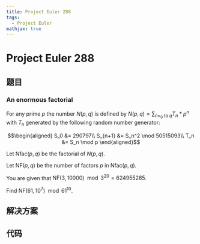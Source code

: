 ```yaml
---
title: Project Euler 288
tags:
  - Project Euler
mathjax: true
---
```

<escape><!-- more --></escape>
    


# Project Euler 288
## 题目
### An enormous factorial

For any prime $p$ the number $N(p,q)$ is defined by $N(p,q) = \sum_{n=_0\text{ to }q} T_n*p^n$ with $T_n$ generated by the following random number generator:

$$\begin{aligned}
S_0 &= 290797\\
S_{n+1} &= S_n^2 \mod 50515093\\
T_n &= S_n \mod p
\end{aligned}$$

Let $\text{Nfac}(p,q)$ be the factorial of $N(p,q)$.

Let $\text{NF}(p,q)$ be the number of factors $p$ in $\text{Nfac}(p,q)$.

You are given that $\text{NF}(3,10000) \mod 3^{20}=624955285$.

Find $\text{NF}(61,10^7) \mod 61^{10}$.


## 解决方案


## 代码


